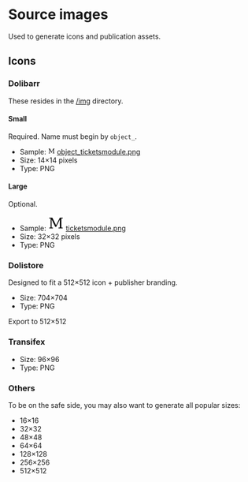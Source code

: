 Source images
=============

Used to generate icons and publication assets.

Icons
-----

### Dolibarr

These resides in the [/img](../../img) directory.

#### Small

Required.
Name must begin by ```object_```.

- Sample:  ![object_ticketsmodule.png](../../img/object_ticketsmodule.png) [object_ticketsmodule.png](../../img/object_ticketsmodule.png)
- Size: 14×14 pixels
- Type: PNG

#### Large

Optional.

- Sample: ![ticketsmodule.png](../../img/ticketsmodule.png) [ticketsmodule.png](../../img/ticketsmodule.png)
- Size: 32×32 pixels
- Type: PNG

### Dolistore

Designed to fit a 512×512 icon + publisher branding.

- Size: 704×704
- Type: PNG

Export to 512×512

### Transifex

- Size: 96×96
- Type: PNG

### Others

To be on the safe side, you may also want to generate all popular sizes:
- 16×16
- 32×32
- 48×48
- 64×64
- 128×128
- 256×256
- 512×512
